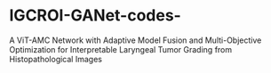 # IGCROI-GANet-codes-
A ViT-AMC Network with Adaptive Model Fusion and Multi-Objective Optimization for Interpretable Laryngeal Tumor Grading from Histopathological Images 
